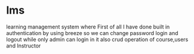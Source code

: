 # lms
learning management system where First of all I have done built in authentication by using breeze so we can change password login and logout while only admin can login in it also crud operation of course,users and Instructor 
